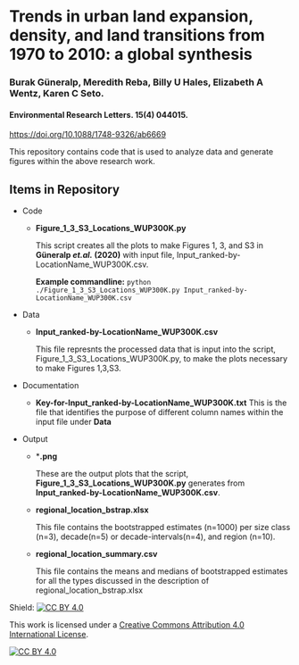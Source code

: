 # Trends in urban land expansion, density, and land transitions from 1970 to 2010: a global synthesis </h1>
### Burak Güneralp, Meredith Reba, Billy U Hales, Elizabeth A Wentz, Karen C Seto. <br/> </h3>
#### Environmental Research Letters. 15(4) 044015. <br/> </h4>
https://doi.org/10.1088/1748-9326/ab6669

This repository contains code that is used to analyze data and generate figures within the above research work.

## Items in Repository
+ Code
    * **Figure_1_3_S3_Locations_WUP300K.py**
    
      This script creates all the plots to make Figures 1, 3, and S3 in **Güneralp *et.al.* (2020)** with input file, Input_ranked-by-LocationName_WUP300K.csv.
      
      **Example commandline:**
      `python ./Figure_1_3_S3_Locations_WUP300K.py Input_ranked-by-LocationName_WUP300K.csv`
      
+ Data
    * **Input_ranked-by-LocationName_WUP300K.csv**
    
      This file represnts the processed data that is input into the script, Figure_1_3_S3_Locations_WUP300K.py, to make the plots necessary to make Figures 1,3,S3.

+ Documentation
    * **Key-for-Input_ranked-by-LocationName_WUP300K.txt**
      This is the file that identifies the purpose of different column names within the input file under **Data**
      
+ Output
    * ***.png**
    
      These are the output plots that the script, **Figure_1_3_S3_Locations_WUP300K.py** generates from **Input_ranked-by-LocationName_WUP300K.csv**.
      
    * **regional_location_bstrap.xlsx**
    
      This file contains the bootstrapped estimates (n=1000) per size class (n=3), decade(n=5) or decade-intervals(n=4), and region (n=10).
      
    * **regional_location_summary.csv**
    
      This file contains the means and medians of bootstrapped estimates for all the types discussed in the description of regional_location_bstrap.xlsx
      
Shield: [![CC BY 4.0][cc-by-shield]][cc-by]

This work is licensed under a
[Creative Commons Attribution 4.0 International License][cc-by].

[![CC BY 4.0][cc-by-image]][cc-by]

[cc-by]: http://creativecommons.org/licenses/by/4.0/
[cc-by-image]: https://i.creativecommons.org/l/by/4.0/88x31.png
[cc-by-shield]: https://img.shields.io/badge/License-CC%20BY%204.0-lightgrey.svg
